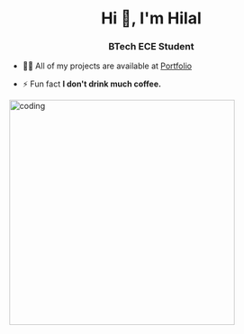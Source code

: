 <h1 align="center">Hi 👋, I'm Hilal</h1>
<h3 align="center">BTech ECE Student</h3>


- 👨‍💻 All of my projects are available at [Portfolio](https://hilal002.github.io/portfolio/)

- ⚡ Fun fact **I don't drink much coffee.**
<img align="centre" alt="coding" width="400" src="https://miro.medium.com/max/1360/1*IRGHmiGsa16stedQvIaZfw.gif"/>
